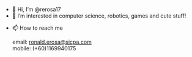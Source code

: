 - 👋 Hi, I’m @rerosa17
- 👀 I’m interested in computer science, robotics, games and cute stuff!
<!---
- 🌱 I’m currently learning 
- 💞️ I’m looking to collaborate on ...
--->
- 📫 How to reach me
    
  email:   ronald.erosa@sicpa.com  
  mobile:  (+60)1169940175  
<!---
     [Website](http://www.thecasualdev.net/)  
     [LinkedIn](https://www.linkedin.com/in/rondace)  
     [Twitter](https://twitter.com/the_casual_dev)
--->  
     

<!---
rerosa17/rerosa17 is a ✨ special ✨ repository because its `README.md` (this file) appears on your GitHub profile.
You can click the Preview link to take a look at your changes.
--->
